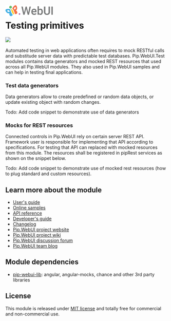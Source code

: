 # <img src="https://github.com/pip-webui/pip-webui/blob/master/doc/Logo.png" alt="Pip.WebUI Logo" style="max-width:30%"> <br/> Testing primitives

![](https://img.shields.io/badge/license-MIT-blue.svg)

Automated testing in web applications often requires to mock RESTful calls and substitude server data
with predictable test databases. Pip.WebUI.Test modules contains data generators and mocked REST resources
that used across all Pip.WebUI modules. They also used in Pip.WebUI samples and can help in testing final applications.

### Test data generators

Data generators allow to create predefined or random data objects, or update existing object with random changes.

Todo: Add code snippet to demonstrate use of data generators

### Mocks for REST resources

Connected controls in Pip.WebUI rely on certain server REST API. Framework user is responsible for implementing that API 
according to specifications. For testing that API can replaced with mocked resources from this module. 
The resources shall be registered in pipRest services as shown on the snippet below.

Todo: Add code snippet to demonstrate use of mocked rest resources (how to plug standard and custom resources).

## Learn more about the module

- [User's guide](doc/UsersGuide.md)
- [Online samples](http://webui.pipdevs.com/pip-webui-test/index.html)
- [API reference](http://webui-api.pipdevs.com/pip-webui-test/index.html)
- [Developer's guide](doc/DevelopersGuide.md)
- [Changelog](CHANGELOG.md)
- [Pip.WebUI project website](http://www.pipwebui.org)
- [Pip.WebUI project wiki](https://github.com/pip-webui/pip-webui/wiki)
- [Pip.WebUI discussion forum](https://groups.google.com/forum/#!forum/pip-webui)
- [Pip.WebUI team blog](https://pip-webui.blogspot.com/)

## <a name="dependencies"></a>Module dependencies

* [pip-webui-lib](https://github.com/pip-webui/pip-webui-lib): angular, angular-mocks, chance and other 3rd party libraries

## <a name="license"></a>License

This module is released under [MIT license](License) and totally free for commercial and non-commercial use.
